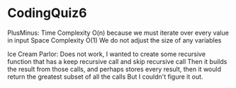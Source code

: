 # CodingQuiz6

PlusMinus:
Time Complexity O(n)
because we must iterate over every value in input
Space Complexity O(1)
We do not adjust the size of any variables

Ice Cream Parlor:
Does not work, I wanted to create some recursive function that has a keep recursive call and skip recursive call
Then it builds the result from those calls, and perhaps stores every result, then it would return the greatest subset of all the calls
But I couldn't figure it out.
